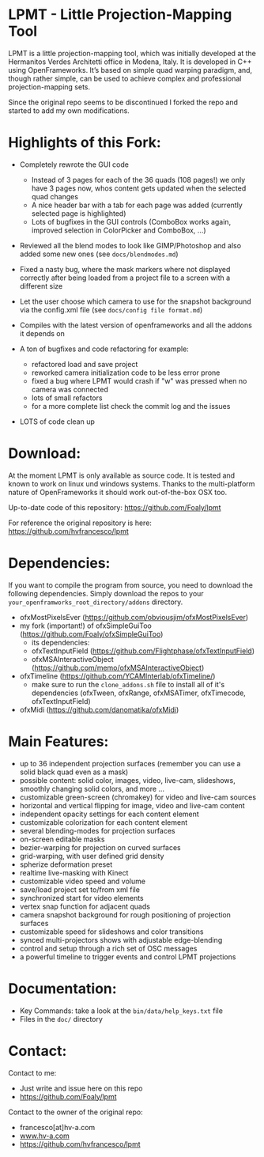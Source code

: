 LPMT - Little Projection-Mapping Tool
=====================================

LPMT is a little projection-mapping tool, which was initially developed at the Hermanitos Verdes Architetti office in Modena, Italy. 
It is developed in C++ using OpenFrameworks. 
It’s based on simple quad warping paradigm, and, though rather simple, can
be used to achieve complex and professional projection-mapping sets.

Since the original repo seems to be discontinued I forked the repo and started to add my own modifications.


Highlights of this Fork:
========================

 * Completely rewrote the GUI code
   * Instead of 3 pages for each of the 36 quads (108 pages!) we only have 3 pages now, whos content gets updated when the selected quad changes
   * A nice header bar with a tab for each page was added (currently selected page is highlighted)
   * Lots of bugfixes in the GUI controls (ComboBox works again, improved selection in ColorPicker and ComboBox, ...)
 * Reviewed all the blend modes to look like GIMP/Photoshop and also added some new ones (see `docs/blendmodes.md`)
 * Fixed a nasty bug, where the mask markers where not displayed correctly after being loaded from a project file to a screen with a different size
 * Let the user choose which camera to use for the snapshot background via the config.xml file (see `docs/config file format.md`)
 * Compiles  with the latest version of openframeworks and all the addons it depends on

 * A ton of bugfixes and code refactoring for example:
   * refactored load and save project
   * reworked camera initialization code to be less error prone
   * fixed a bug where LPMT would crash if "w" was pressed when no camera was connected
   * lots of small refactors
   * for a more complete list check the commit log and the issues

 * LOTS of code clean up 


Download:
=========

At the moment LPMT is only available as source code. It is tested and known to work on linux und windows systems. 
Thanks to the multi-platform nature of OpenFrameworks it should work out-of-the-box OSX too.

Up-to-date code of this repository:
https://github.com/Foaly/lpmt

For reference the original repository is here:
https://github.com/hvfrancesco/lpmt


Dependencies:
=============
If you want to compile the program from source, you need to download the following dependencies. Simply download the repos to your `your_openframworks_root_directory/addons` directory.
 * ofxMostPixelsEver (https://github.com/obviousjim/ofxMostPixelsEver)
 * my fork (important!) of ofxSimpleGuiToo (https://github.com/Foaly/ofxSimpleGuiToo)
   * its dependencies:
   * ofxTextInputField (https://github.com/Flightphase/ofxTextInputField)
   * ofxMSAInteractiveObject (https://github.com/memo/ofxMSAInteractiveObject)
 * ofxTimeline (https://github.com/YCAMInterlab/ofxTimeline/)
   * make sure to run the `clone_addons.sh` file to install all of it's dependencies (ofxTween, ofxRange, ofxMSATimer, ofxTimecode, ofxTextInputField)
 * ofxMidi (https://github.com/danomatika/ofxMidi) 


Main Features:
==============

* up to 36 independent projection surfaces (remember you can use a solid black quad even as a mask)
* possible content: solid color, images, video, live-cam, slideshows, smoothly changing solid colors, and more …
* customizable green-screen (chromakey) for video and live-cam sources
* horizontal and vertical flipping for image, video and live-cam content
* independent opacity settings for each content element
* customizable colorization for each content element
* several blending-modes for projection surfaces
* on-screen editable masks
* bezier-warping for projection on curved surfaces
* grid-warping, with user defined grid density
* spherize deformation preset
* realtime live-masking with Kinect
* customizable video speed and volume
* save/load project set to/from xml file
* synchronized start for video elements
* vertex snap function for adjacent quads
* camera snapshot background for rough positioning of projection surfaces
* customizable speed for slideshows and color transitions
* synced multi-projectors shows with adjustable edge-blending
* control and setup through a rich set of OSC messages
* a powerful timeline to trigger events and control LPMT projections


Documentation:
==============

* Key Commands: take a look at the `bin/data/help_keys.txt` file
* Files in the `doc/` directory


Contact:
========

Contact to me:
 * Just write and issue here on this repo
 * https://github.com/Foaly/lpmt

Contact to the owner of the original repo:
 * francesco[at]hv-a.com
 * www.hv-a.com
 * https://github.com/hvfrancesco/lpmt

